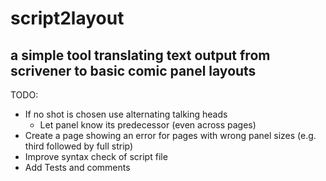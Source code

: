 # script2layout
## a simple tool translating text output from scrivener to basic comic panel layouts

TODO:
* If no shot is chosen use alternating talking heads
  * Let panel know its predecessor (even across pages)
* Create a page showing an error for pages with wrong panel sizes (e.g. third followed by full strip)
* Improve syntax check of script file
* Add Tests and comments

